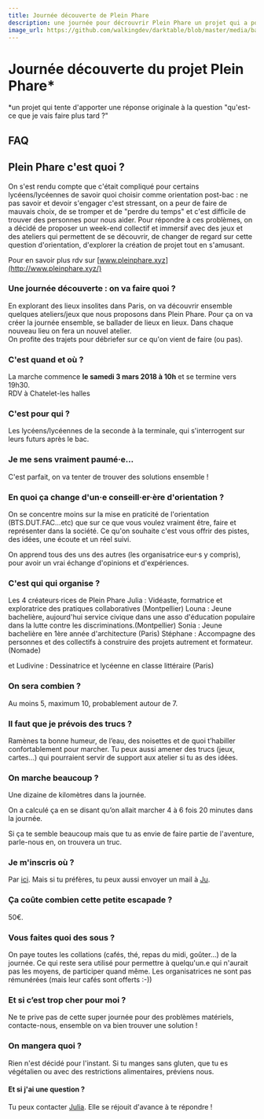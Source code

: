 ```yaml
---
title: Journée découverte de Plein Phare 
description: une journée pour décrouvrir Plein Phare un projet qui a pour intention d'apporter une réponse originale à la question "qu'est-ce que je vais faire plus tard ?".
image_url: https://github.com/walkingdev/darktable/blob/master/media/banner-darktable.png?raw=true
---
```


# Journée découverte du projet Plein Phare*
*un projet qui tente d'apporter une réponse originale à la question "qu'est-ce que je vais faire plus tard ?"

## FAQ

## Plein Phare c'est quoi ? 
On s'est rendu compte que c'était compliqué pour certains lycéens/lycéennes de savoir quoi choisir comme orientation post-bac : ne pas savoir et devoir s'engager c'est stressant, on a peur de faire de mauvais choix, de se tromper et de "perdre du temps" et c'est difficile de trouver des personnes pour nous aider. 
Pour répondre à ces problèmes, on a décidé de proposer un week-end collectif et immersif avec des jeux et des ateliers qui permettent de se découvrir, de changer de regard sur cette question d'orientation, d'explorer la création de projet tout en s'amusant. 

Pour en savoir plus rdv sur [www.pleinphare.xyz](http://www.pleinphare.xyz/)


### Une journée découverte : on va faire quoi ?

En explorant des lieux insolites dans Paris, on va découvrir ensemble quelques ateliers/jeux que nous proposons dans Plein Phare. Pour ça on va créer la journée ensemble, se ballader de lieux en lieux.  Dans chaque nouveau lieu on fera un nouvel atelier.  
On profite des trajets pour débriefer sur ce qu'on vient de faire (ou pas).

### C'est quand et où ?

La marche commence **le samedi 3 mars 2018 à 10h** et se termine vers 19h30.  
RDV à Chatelet-les halles

### C'est pour qui ?

Les lycéens/lycéennes de la seconde à la terminale, qui s'interrogent sur leurs futurs après le bac.

### Je me sens vraiment paumé·e...

C'est parfait, on va tenter de trouver des solutions ensemble !

### En quoi ça change d'un·e conseill·er·ère d'orientation ?
On se concentre moins sur la mise en praticité de l'orientation (BTS.DUT.FAC...etc) que sur ce que vous voulez vraiment être, faire et représenter dans la société.
Ce qu'on souhaite c'est vous offrir des pistes, des idées, une écoute et un réel suivi.

On apprend tous des uns des autres (les organisatrice·eur·s y compris), pour avoir un vrai échange d'opinions et d'expériences.

### C'est qui qui organise ?

Les 4 créateurs·rices de Plein Phare 
Julia : Vidéaste, formatrice et exploratrice des pratiques collaboratives (Montpellier)
Louna : Jeune bachelière, aujourd'hui service civique dans une asso d'éducation populaire dans la lutte contre les discriminations.(Montpellier)
Sonia : Jeune bachelière en 1ère année d'architecture (Paris)
Stéphane : Accompagne des personnes et des collectifs à construire des projets autrement et formateur. (Nomade)

et Ludivine : Dessinatrice et lycéenne en classe littéraire (Paris)

### On sera combien ?

Au moins 5, maximum 10, probablement autour de 7.

### Il faut que je prévois des trucs ?

Ramènes ta bonne humeur, de l’eau, des noisettes et de quoi t’habiller confortablement pour marcher. Tu peux aussi amener des trucs (jeux, cartes...) qui pourraient servir de support aux atelier si tu as des idées.

### On marche beaucoup ?

Une dizaine de kilomètres dans la journée.

On a calculé ça en se disant qu’on allait marcher 4 à 6 fois 20 minutes dans la journée.

Si ça te semble beaucoup mais que tu as envie de faire partie de l'aventure, parle-nous en, on trouvera un truc.

### Je m'inscris où ?

Par [ici](https://www.eventbrite.fr/e/billets-viens-tater-la-cnv-39412062540).
Mais si tu préfères, tu peux aussi envoyer un mail à [Ju](mailto:julia.barbelane@gmail.com).

### Ça coûte combien cette petite escapade ?

50€. 

### Vous faites quoi des sous ?

On paye toutes les collations (cafés, thé, repas du midi, goûter...) de la journée. Ce qui reste sera utilisé pour permettre à quelqu'un.e qui n'aurait pas les moyens, de participer quand même. Les organisatrices ne sont pas rémunérées (mais leur cafés sont offerts :-))

### Et si c’est trop cher pour moi ?

Ne te prive pas de cette super journée pour des problèmes matériels, contacte-nous, ensemble on va bien trouver une solution !

### On mangera quoi ?

Rien n'est décidé pour l'instant. Si tu manges sans gluten, que tu es végétalien ou avec des restrictions alimentaires, préviens nous.

#### Et si j'ai une question ?

Tu peux contacter [Julia](mailto:julia.barbelane@gmail.com). Elle se réjouit d'avance à te répondre !
